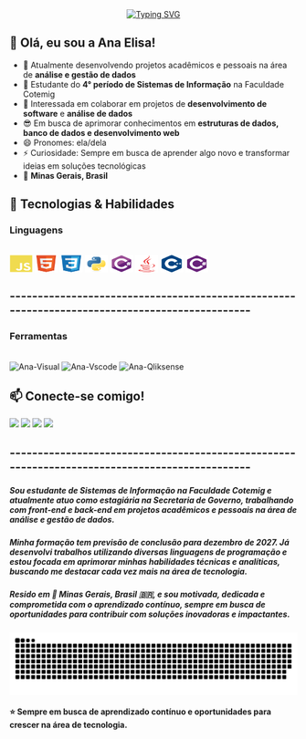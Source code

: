 <div align="center">
  <a href="https://git.io/typing-svg">
    <img src="https://readme-typing-svg.demolab.com?font=Fira+Code&weight=500&size=22&pause=1000&color=3cc77b&center=true&vCenter=true&random=false&width=524&lines=%E2%8A%B9+Seja+bem-vindo(a)+ao+meu+perfil!+%CB%99%E1%B5%95%CB%99+%E2%8A%B9+" alt="Typing SVG">
  </a>
</div>


## 💚 Olá, eu sou a Ana Elisa!

- 🔭 Atualmente desenvolvendo projetos acadêmicos e pessoais na área de **análise e gestão de dados**
- 🌱 Estudante do **4° período de Sistemas de Informação** na Faculdade Cotemig
- 👯 Interessada em colaborar em projetos de **desenvolvimento de software** e **análise de dados**
- 😎 Em busca de aprimorar conhecimentos em **estruturas de dados, banco de dados e desenvolvimento web**
- 😄 Pronomes: ela/dela
- ⚡ Curiosidade: Sempre em busca de aprender algo novo e transformar ideias em soluções tecnológicas
- 📍 **Minas Gerais, Brasil**


 

## 🚀 Tecnologias & Habilidades  

### Linguagens
<div style="display: inline_block"><br>
  <img align="center" alt="Ana-Js" height="30" width="40" src="https://raw.githubusercontent.com/devicons/devicon/master/icons/javascript/javascript-plain.svg">
  <img align="center" alt="Ana-HTML" height="30" width="40" src="https://raw.githubusercontent.com/devicons/devicon/master/icons/html5/html5-original.svg">
  <img align="center" alt="Ana-CSS" height="30" width="40" src="https://raw.githubusercontent.com/devicons/devicon/master/icons/css3/css3-original.svg">
  <img align="center" alt="Ana-Python" height="30" width="40" src="https://raw.githubusercontent.com/devicons/devicon/master/icons/python/python-original.svg">
  <img align="center" alt="Ana-Csharp" height="30" width="40" src="https://raw.githubusercontent.com/devicons/devicon/master/icons/csharp/csharp-original.svg">
  <img align="center" alt="Ana-Java" height="30" width="40" src="https://raw.githubusercontent.com/devicons/devicon/master/icons/java/java-plain.svg">
  <img align="center" alt="Ana-Cpp" height="30" width="40" src="https://raw.githubusercontent.com/devicons/devicon/master/icons/cplusplus/cplusplus-plain.svg">
  <img align="center" alt="Ana-Csharp" height="30" width="40" src="https://raw.githubusercontent.com/devicons/devicon/master/icons/csharp/csharp-plain.svg">
  
</div>

## ----------------------------------------------------------------------------------------------
### Ferramentas  
<div style="display: inline_block"><br>
  <img align="center" alt="Ana-Visual" src="https://img.shields.io/badge/Visual%20Studio-5C2D91?style=for-the-badge&logo=visual-studio&logoColor=white">
  <img align="center" alt="Ana-Vscode" src="https://img.shields.io/badge/Visual%20Studio%20Code-0078d7?style=for-the-badge&logo=visual-studio-code&logoColor=white">
  <img align="center" alt="Ana-Qliksense"  src="https://img.shields.io/badge/Qlik%20Sense-009848?style=for-the-badge&logo=qlik&logoColor=white">
</div>

## 📫 Conecte-se comigo! 

<div> 
 
  <a href="https://instagram.com/anaelisa.guedes/" target="_blank"><img src="https://img.shields.io/badge/-Instagram-%23E4405F?style=for-the-badge&logo=instagram&logoColor=white" target="_blank"></a>
  <a href = "mailto:alineanaelisa28@gmail.com"><img src="https://img.shields.io/badge/-Gmail-%23333?style=for-the-badge&logo=gmail&logoColor=white" target="_blank"></a>
  <a href="https://br.linkedin.com/in/ana-elisa-guedes-soares-barros-costa-988282303" target="_blank"><img src="https://img.shields.io/badge/-LinkedIn-%988282303?style=for-the-badge&logo=linkedin&logoColor=white" target="_blank"></a> 
  <a href="https://github.com/anaguedez" target="_blank">
  <img src="https://img.shields.io/badge/-GitHub-%23181717?style=for-the-badge&logo=github&logoColor=white">
</a>
</div>

## ----------------------------------------------------------------------------------------------

##### Sou estudante de **Sistemas de Informação** na **Faculdade Cotemig** e atualmente atuo como **estagiária na Secretaria de Governo**, trabalhando com **front-end e back-end** em projetos acadêmicos e pessoais na área de **análise e gestão de dados**.  

##### Minha formação tem previsão de conclusão para **dezembro de 2027**. Já desenvolvi trabalhos utilizando diversas **linguagens de programação** e estou focada em **aprimorar minhas habilidades técnicas e analíticas**, buscando me destacar cada vez mais na área de tecnologia.  

##### Resido em 📍 **Minas Gerais, Brasil** 🇧🇷, e sou motivada, dedicada e comprometida com o **aprendizado contínuo**, sempre em busca de oportunidades para contribuir com **soluções inovadoras e impactantes**.  

<picture align="center">
  <source media="(prefers-color-scheme: dark)" srcset="https://raw.githubusercontent.com/mari4souza/mari4souza/output/github-contribution-grid-snake-dark.svg">
  <source media="(prefers-color-scheme: light)" srcset="https://raw.githubusercontent.com/mari4souza/mari4souza/output/github-contribution-grid-snake-dark.svg">
  <img align="center" alt="github contribution grid snake animation" src="https://raw.githubusercontent.com/mari4souza/mari4souza/output/github-contribution-grid-snake.svg">
</picture>


 #### ⭐ Sempre em busca de aprendizado contínuo e oportunidades para crescer na área de tecnologia.
